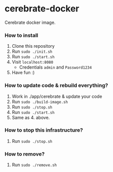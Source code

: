 # cerebrate-docker

Cerebrate docker image.

### How to install
1. Clone this repository
2. Run `sudo ./init.sh`
3. Run `sudo ./start.sh`
4. Visit `localhost:8080`
    - Credentials `admin` and `Password1234`
5. Have fun :)

### How to update code & rebuild everything?
1. Work in ./app/cerebrate & update your code
2. Run `sudo ./build-image.sh`
3. Run `sudo ./stop.sh`
4. Run `sudo ./start.sh`
5. Same as 4. above.

### How to stop this infrastructure?
1. Run `sudo ./stop.sh`

### How to remove?
1. Run `sudo ./remove.sh`
